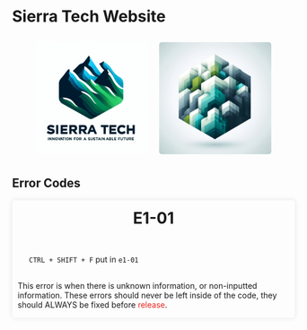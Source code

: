 # Sierra Tech Website

<div style="text-align:center;background:rgba(255,255,255,0.01);padding:10px;display:flex;align-items:flex-start;justify-content:center;flex-direction:row;gap:20px;flex-wrap:wrap;">
    <img src="./assets/OIG.jpg" alt="Company Logo With Slogan" width=200 style="border-radius:5px;">
    <img src="./assets/OIG.4Tk.jpg" alt="Admin Logo" width=200 style="border-radius:5px;">
</div>

## Error Codes

<div style="padding:10px;border-bottom:5px solid rgba(255,255,255,0.05);            border-top:5px solid rgba(255,255,255,0.05);background:rgba(255,255,255,0.01);border-radius:5px;box-shadow:0 0 10px 0 rgba(0,0,0,0.1);margin-bottom:20px">
    <h3 style="font-size:2em;text-align:center;text-transform:uppercase;margin-top:0;">
        e1-01
    </h3>
    <div style="width:calc(100%-20px);background:rgba(255,255,255,0.03);padding:20px;border-radius:5px;margin-bottom:10px">
        <code>CTRL + SHIFT + F</code> put in <code>e1-01</code>
    </div>
    This error is when there is unknown information, or non-inputted information.
    These errors should never be left inside of the code, they should ALWAYS be fixed before <span style="color:#eb2323">release</span>.
</div>
